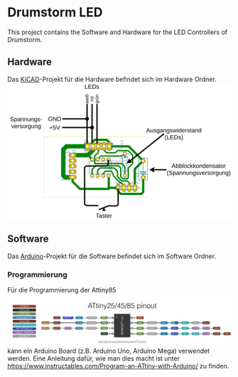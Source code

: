 # Drumstorm LED

This project contains the Software and Hardware for the LED Controllers of Drumstorm.

## Hardware
Das [KiCAD](https://www.kicad.org/)-Projekt für die Hardware befindet sich im Hardware Ordner.
![Platine](Platine.png)

## Software
Das [Arduino](https://www.arduino.cc/)-Projekt für die Software befindet sich im Software Ordner.

### Programmierung
Für die Programmierung der Attiny85
![Attiny 85](attiny85.jpg)
kann ein Arduino Board (z.B. Arduino Uno, Arduino Mega) verwendet werden.
Eine Anleitung dafür, wie man dies macht ist unter https://www.instructables.com/Program-an-ATtiny-with-Arduino/ zu finden.
